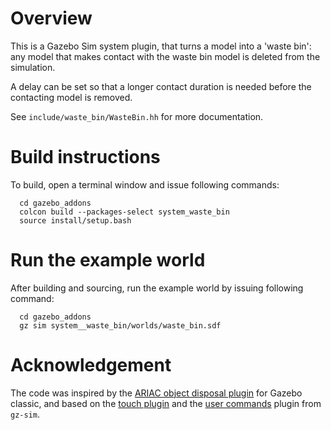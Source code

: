 # Overview

This is a Gazebo Sim system plugin, that turns a model into a 'waste bin':
any model that makes contact with the waste bin model is deleted from the simulation.

A delay can be set so that a longer contact duration is needed before the contacting
model is removed.

See `include/waste_bin/WasteBin.hh` for more documentation.


# Build instructions

To build, open a terminal window and issue following commands:

```
  cd gazebo_addons
  colcon build --packages-select system_waste_bin
  source install/setup.bash
```


# Run the example world

After building and sourcing, run the example world by issuing following command:

```
  cd gazebo_addons
  gz sim system__waste_bin/worlds/waste_bin.sdf
```

# Acknowledgement

The code was inspired by the [ARIAC object disposal plugin](https://github.com/usnistgov/ARIAC/blob/ariac2023/ariac_plugins/include/ariac_plugins/object_disposal_plugin.hpp) for Gazebo classic, and based on the [touch plugin](https://github.com/gazebosim/gz-sim/tree/gz-sim7/src/systems/touch_plugin) and the [user commands](https://github.com/gazebosim/gz-sim/tree/gz-sim7/src/systems/user_commands) plugin from `gz-sim`.
